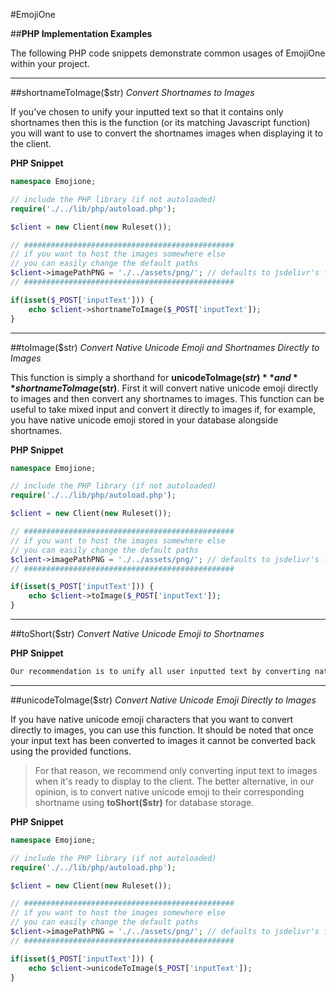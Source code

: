 #EmojiOne

##**PHP Implementation Examples**

The following PHP code snippets demonstrate common usages of EmojiOne within your project.

----------

##shortnameToImage($str)
*Convert Shortnames to Images*

If you've chosen to unify your inputted text so that it contains only shortnames then this is the function (or its matching Javascript function) you will want to use to convert the shortnames images when displaying it to the client.

**PHP Snippet**
```php
namespace Emojione;

// include the PHP library (if not autoloaded)
require('./../lib/php/autoload.php');

$client = new Client(new Ruleset());

// ###############################################
// if you want to host the images somewhere else
// you can easily change the default paths
$client->imagePathPNG = './../assets/png/'; // defaults to jsdelivr's free CDN
// ###############################################

if(isset($_POST['inputText'])) {
	echo $client->shortnameToImage($_POST['inputText']);
}
```

----------

##toImage($str)
*Convert Native Unicode Emoji and Shortnames Directly to Images*

This function is simply a shorthand for **unicodeToImage($str)** and **shortnameToImage($str)**. First it will convert native unicode emoji directly to images and then convert any shortnames to images. This function can be useful to take mixed input and convert it directly to images if, for example, you have native unicode emoji stored in your database alongside shortnames.

**PHP Snippet**
```php
namespace Emojione;

// include the PHP library (if not autoloaded)
require('./../lib/php/autoload.php');

$client = new Client(new Ruleset());

// ###############################################
// if you want to host the images somewhere else
// you can easily change the default paths
$client->imagePathPNG = './../assets/png/'; // defaults to jsdelivr's free CDN
// ###############################################

if(isset($_POST['inputText'])) {
	echo $client->toImage($_POST['inputText']);
}
```

----------

##toShort($str)
*Convert Native Unicode Emoji to Shortnames*


**PHP Snippet**
```php
Our recommendation is to unify all user inputted text by converting native unicode emoji, such as those inputted by mobile devices, to their corresponding shortnames. This demo shows you how to use the **toShort($str)** PHP function provided in our toolkit to do just that.
```

----------

##unicodeToImage($str)
*Convert Native Unicode Emoji Directly to Images*

If you have native unicode emoji characters that you want to convert directly to images, you can use this function. It should be noted that once your input text has been converted to images it cannot be converted back using the provided functions.

>For that reason, we recommend only converting input text to images when it's ready to display to the client. The better alternative, in our opinion, is to convert native unicode emoji to their corresponding shortname using **toShort($str)** for database storage.

**PHP Snippet**
```php
namespace Emojione;

// include the PHP library (if not autoloaded)
require('./../lib/php/autoload.php');

$client = new Client(new Ruleset());

// ###############################################
// if you want to host the images somewhere else
// you can easily change the default paths
$client->imagePathPNG = './../assets/png/'; // defaults to jsdelivr's free CDN
// ###############################################

if(isset($_POST['inputText'])) {
	echo $client->unicodeToImage($_POST['inputText']);
}
```